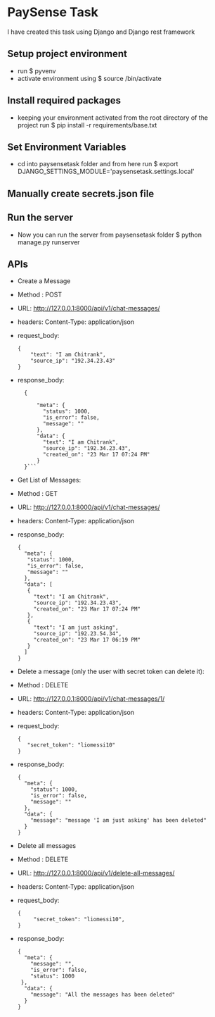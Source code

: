 PaySense Task
=======================

I have created this task using Django and Django rest framework

Setup project environment
--------------------------
- run $ pyvenv <your-env-name>
- activate environment using $ source <your-env-name>/bin/activate


Install required packages
------------------------
- keeping your environment activated from the root directory of the project run $ pip install -r requirements/base.txt

Set Environment Variables
------------------------
- cd into paysensetask folder and from here run $ export DJANGO_SETTINGS_MODULE='paysensetask.settings.local'

Manually create secrets.json file
---------------------------------


Run the server
---------------
- Now you can run the server from paysensetask folder $ python manage.py runserver


APIs
---------------
- Create a Message
 - Method : POST
 - URL: http://127.0.0.1:8000/api/v1/chat-messages/
 - headers: Content-Type: application/json
 - request_body:
     ```
     {
         "text": "I am Chitrank",
         "source_ip": "192.34.23.43"
     }
     ```
 - response_body:
   ```
     {

         "meta": {
           "status": 1000,
           "is_error": false,
           "message": ""
         },
         "data": {
           "text": "I am Chitrank",
           "source_ip": "192.34.23.43",
           "created_on": "23 Mar 17 07:24 PM"
         }
     }```

- Get List of Messages:
 - Method : GET
 - URL: http://127.0.0.1:8000/api/v1/chat-messages/
 - headers: Content-Type: application/json
 - response_body:
   ```
   {
     "meta": {
      "status": 1000,
      "is_error": false,
      "message": ""
     },
     "data": [
      {
        "text": "I am Chitrank",
        "source_ip": "192.34.23.43",
        "created_on": "23 Mar 17 07:24 PM"
      },
      {
        "text": "I am just asking",
        "source_ip": "192.23.54.34",
        "created_on": "23 Mar 17 06:19 PM"
      }
     ]
   }
   ```


- Delete a message (only the user with secret token can delete it):
 - Method : DELETE
 - URL: http://127.0.0.1:8000/api/v1/chat-messages/1/
 - headers: Content-Type: application/json
 - request_body:
   ```
   {
      "secret_token": "liomessi10"
   }
   ```
 - response_body:
   ```
   {
     "meta": {
       "status": 1000,
       "is_error": false,
       "message": ""
     },
     "data": {
       "message": "message 'I am just asking' has been deleted"
     }
   }
   ```

- Delete all messages
 - Method : DELETE
 - URL: http://127.0.0.1:8000/api/v1/delete-all-messages/
 - headers: Content-Type: application/json
 - request_body:
   ```
   {
        "secret_token": "liomessi10",
   }
   ```

 - response_body:
   ```
   {
     "meta": {
       "message": "",
       "is_error": false,
       "status": 1000
    },
     "data": {
       "message": "All the messages has been deleted"
     }
   }
   ```
